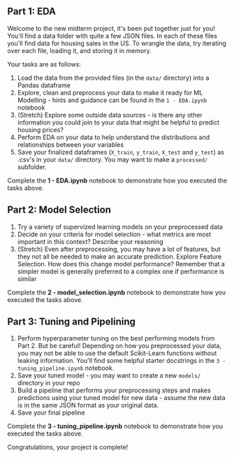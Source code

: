 ## Part 1: EDA

Welcome to the new midterm project, it's been put together just for you!  You'll find a data folder with quite a few JSON files.  In each of these files you'll find data for housing sales in the US.  To wrangle the data, try iterating over each file, loading it, and storing it in memory.

Your tasks are as follows:
1. Load the data from the provided files (in the `data/` directory) into a Pandas dataframe
2. Explore, clean and preprocess your data to make it ready for ML Modelling - hints and guidance can be found in the `1 - EDA.ipynb` notebook
3. (Stretch) Explore some outside data sources - is there any other information you could join to your data that might be helpful to predict housing prices?
4. Perform EDA on your data to help understand the distributions and relationships between your variables
5. Save your finalized dataframes (`X_train`, `y_train`, `X_test` and `y_test`) as .csv's in your `data/` directory. You may want to make a `processed/` subfolder.

Complete the **1 - EDA.ipynb** notebook to demonstrate how you executed the tasks above. 

## Part 2: Model Selection

1. Try a variety of supervized learning models on your preprocessed data
2. Decide on your criteria for model selection - what metrics are most important in this context? Describe your reasoning 
3. (Stretch) Even after preprocessing, you may have a lot of features, but they not all be needed to make an accurate prediction. Explore Feature Selection. How does this change model performance? Remember that a simpler model is generally preferred to a complex one if performance is similar

Complete the **2 - model_selection.ipynb** notebook to demonstrate how you executed the tasks above.

## Part 3: Tuning and Pipelining 

1. Perform hyperparameter tuning on the best performing models from Part 2. But be careful! Depending on how you preprocessed your data, you may not be able to use the default Scikit-Learn functions without leaking information. You'll find some helpful starter docstrings in the `3 - tuning_pipeline.ipynb` notebook.
2. Save your tuned model - you may want to create a new `models/` directory in your repo
3. Build a pipeline that performs your preprocessing steps and makes predictions using your tuned model for new data - assume the new data is in the same JSON format as your original data.
4. Save your final pipeline 

Complete the **3 - tuning_pipeline.ipynb** notebook to demonstrate how you executed the tasks above.

Congratulations, your project is complete!
